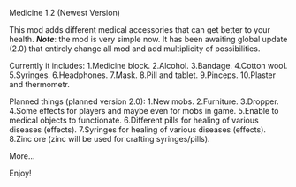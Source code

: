 Medicine 1.2 (Newest Version)

This mod adds different medical accessories that can get better to your health. 
***Note***: the mod is very simple now. It has been awaiting global update (2.0) that entirely change all mod and add multiplicity of possibilities.

Currently it includes:
   1.Medicine block.
   2.Alcohol.
   3.Bandage.
   4.Cotton wool.
   5.Syringes.
   6.Headphones.
   7.Mask.
   8.Pill and tablet.
   9.Pinceps.
   10.Plaster and thermometr.
  
Planned things (planned version 2.0):
   1.New mobs.
   2.Furniture.
   3.Dropper.
   4.Some effects for players and maybe even for mobs in game.
   5.Enable to medical objects to functionate.
   6.Different pills for healing of various diseases (effects).
   7.Syringes for healing of various diseases (effects).
   8.Zinc ore (zinc will be used for crafting syringes/pills).
   
   More...


Enjoy!
